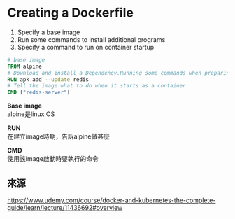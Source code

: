 # Creating a Dockerfile
1. Specify a base image
2. Run some commands to install additional programs
3. Specify a command to run on container startup

```dockerfile
# base image
FROM alpine
# Download and install a Dependency.Running some commands when preparing custom image
RUN apk add --update redis
# Tell the image what to do when it starts as a container
CMD ["redis-server"]
```
**Base image**  
alpine是linux OS

**RUN**  
在建立image時期，告訴alpine做甚麼

**CMD**  
使用該image啟動時要執行的命令


## 來源
https://www.udemy.com/course/docker-and-kubernetes-the-complete-guide/learn/lecture/11436692#overview